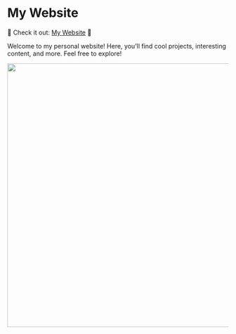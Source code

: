 # My Website

🚀 Check it out: [My Website](https://lucasbnrd05.github.io/html/index.html) 🎉

Welcome to my personal website! Here, you'll find cool projects, interesting content, and more. Feel free to explore!

<div align="center">
  <img src="https://media.giphy.com/media/3o7abldj0b3rxrZUxW/giphy.gif" width="600">
</div>


